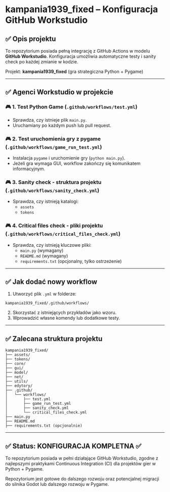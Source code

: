 # kampania1939_fixed – Konfiguracja GitHub Workstudio

## ✅ Opis projektu

To repozytorium posiada pełną integrację z GitHub Actions w modelu **GitHub Workstudio**. Konfiguracja umożliwia automatyczne testy i sanity check po każdej zmianie w kodzie.

Projekt: **kampania1939_fixed** (gra strategiczna Python + Pygame)

---

## ✅ Agenci Workstudio w projekcie

### 🎮 1. Test Python Game (`.github/workflows/test.yml`)

- Sprawdza, czy istnieje plik `main.py`.
- Uruchamiany po każdym push lub pull request.

### 🎮 2. Test uruchomienia gry z pygame (`.github/workflows/game_run_test.yml`)

- Instalacja `pygame` i uruchomienie gry (`python main.py`).
- Jeżeli gra wymaga GUI, workflow zakończy się komunikatem informacyjnym.

### 🎮 3. Sanity check - struktura projektu (`.github/workflows/sanity_check.yml`)

- Sprawdza, czy istnieją katalogi:
  - `assets`
  - `tokens`

### 🎮 4. Critical files check - pliki projektu (`.github/workflows/critical_files_check.yml`)

- Sprawdza, czy istnieją kluczowe pliki:
  - `main.py` (wymagany)
  - `README.md` (wymagany)
  - `requirements.txt` (opcjonalny, tylko ostrzeżenie)

---

## ✅ Jak dodać nowy workflow

1. Utworzyć plik `.yml` w folderze:

```
kampania1939_fixed/.github/workflows/
```

2. Skorzystać z istniejących przykładów jako wzoru.
3. Wprowadzić własne komendy lub dodatkowe testy.

---

## ✅ Zalecana struktura projektu

```
kampania1939_fixed/
├── assets/
├── tokens/
├── core/
├── gui/
├── model/
├── net/
├── utils/
├── edytory/
├── .github/
│   └── workflows/
│       ├── test.yml
│       ├── game_run_test.yml
│       ├── sanity_check.yml
│       └── critical_files_check.yml
├── main.py
├── README.md
├── requirements.txt (opcjonalnie)
```

---

## ✅ Status: KONFIGURACJA KOMPLETNA ✅

To repozytorium posiada w pełni działające GitHub Workstudio, zgodne z najlepszymi praktykami Continuous Integration (CI) dla projektów gier w Python + Pygame.

Repozytorium jest gotowe do dalszego rozwoju oraz potencjalnej migracji do silnika Godot lub dalszego rozwoju w Pygame.
